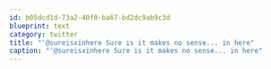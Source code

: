 ```yaml
---
id: b05dcd1d-73a2-40f0-ba67-bd2dc9ab9c3d
blueprint: text
category: twitter
title: "'@sureisxinhere Sure is it makes no sense... in here"
caption: "'@sureisxinhere Sure is it makes no sense... in here"
---
```

